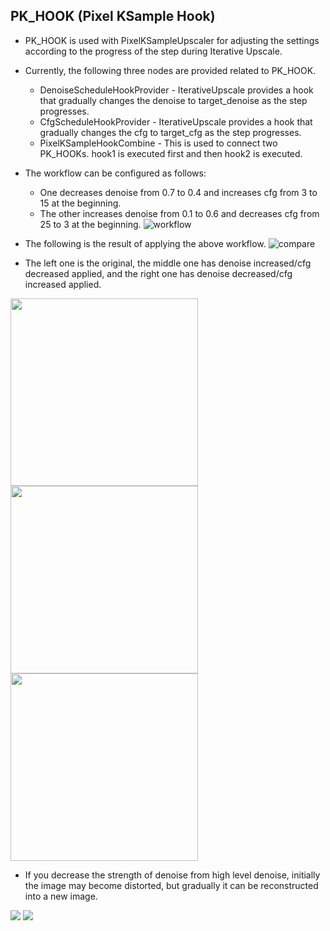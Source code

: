 ## PK_HOOK (Pixel KSample Hook)

* PK_HOOK is used with PixelKSampleUpscaler for adjusting the settings according to the progress of the step during Iterative Upscale.
* Currently, the following three nodes are provided related to PK_HOOK.
    * DenoiseScheduleHookProvider - IterativeUpscale provides a hook that gradually changes the denoise to target_denoise as the step progresses.
    * CfgScheduleHookProvider - IterativeUpscale provides a hook that gradually changes the cfg to target_cfg as the step progresses.
    * PixelKSampleHookCombine - This is used to connect two PK_HOOKs. hook1 is executed first and then hook2 is executed.


* The workflow can be configured as follows:
    * One decreases denoise from 0.7 to 0.4 and increases cfg from 3 to 15 at the beginning.
    * The other increases denoise from 0.1 to 0.6 and decreases cfg from 25 to 3 at the beginning.
![workflow](https://github.com/ltdrdata/ComfyUI-extension-tutorials/raw/Main/ComfyUI-Impact-Pack/images/PK_HOOK-workflow.png)


* The following is the result of applying the above workflow.
![compare](https://github.com/ltdrdata/ComfyUI-extension-tutorials/raw/Main/ComfyUI-Impact-Pack/images/PK_HOOK-compare.png)


* The left one is the original, the middle one has denoise increased/cfg decreased applied, and the right one has denoise decreased/cfg increased applied.

<img src="https://github.com/ltdrdata/ComfyUI-extension-tutorials/raw/Main/ComfyUI-Impact-Pack/images/PK_HOOK-original.png" width="300"/> <img src="https://github.com/ltdrdata/ComfyUI-extension-tutorials/raw/Main/ComfyUI-Impact-Pack/images/PK_HOOK-IncDenoise-DecCFG.png" width="300"/> <img src="https://github.com/ltdrdata/ComfyUI-extension-tutorials/raw/Main/ComfyUI-Impact-Pack/images/PK_HOOK-DecDenoise-IncCFG.png" width="300"/>


* If you decrease the strength of denoise from high level denoise, initially the image may become distorted, but gradually it can be reconstructed into a new image.
<img src="https://github.com/ltdrdata/ComfyUI-extension-tutorials/raw/Main/ComfyUI-Impact-Pack/images/PK_HOOK2-steps.jpg"/>
<img src="https://github.com/ltdrdata/ComfyUI-extension-tutorials/raw/Main/ComfyUI-Impact-Pack/images/PK_HOOK2-result.png"/>